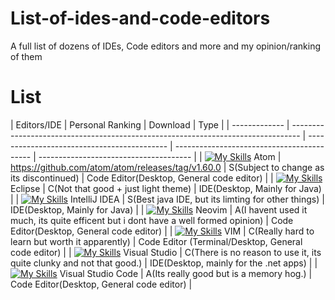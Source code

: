 # List-of-ides-and-code-editors
A full list of dozens of IDEs, Code editors and more and my opinion/ranking of them


# List


| Editors/IDE   | Personal Ranking | Download | Type |
| ------------- | -------------------------------------------------------------------------------- | -------------------------------------------  | ------------------------------------------ | -------------------------------------- |
| [![My Skills](https://skillicons.dev/icons?i=atom)](https://skillicons.dev) Atom                 | https://github.com/atom/atom/releases/tag/v1.60.0 | S(Subject to change as its discontinued)            | Code Editor(Desktop, General code editor)  |
| [![My Skills](https://skillicons.dev/icons?i=eclipse)](https://skillicons.dev) Eclipse           | C(Not that good + just light theme)                 | IDE(Desktop, Mainly for Java)              |
| [![My Skills](https://skillicons.dev/icons?i=idea)](https://skillicons.dev) IntelliJ IDEA        | S(Best java IDE, but its limting for other things)  | IDE(Desktop, Mainly for Java)       |
| [![My Skills](https://skillicons.dev/icons?i=neovim)](https://skillicons.dev) Neovim             | A(I havent used it much, its quite efficent but i dont have a well formed opinion)        | Code Editor(Desktop, General code editor) |
| [![My Skills](https://skillicons.dev/icons?i=vim)](https://skillicons.dev) VIM                   | C(Really hard to learn but worth it apparently)     | Code Editor (Terminal/Desktop, General code editor)      |
| [![My Skills](https://skillicons.dev/icons?i=visualstudio)](https://skillicons.dev) Visual Studio   | C(There is no reason to use it, its quite clunky and not that good.)           | IDE(Desktop, mainly for the .net apps)     |
| [![My Skills](https://skillicons.dev/icons?i=vscode)](https://skillicons.dev) Visual Studio Code    | A(Its really good but is a memory hog.)          | Code Editor(Desktop, General code editor)              |




 
